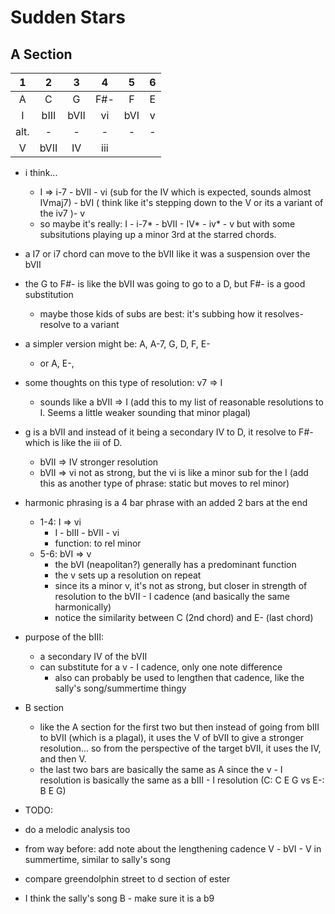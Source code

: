 Sudden Stars
================

## A Section
| 1 | 2 | 3 | 4 | 5 | 6 |
| :---: | :---: | :---: | :---: | :---: | :---: |
| A | C | G | F#- | F | E |
| I | bIII | bVII | vi | bVI | v |
| alt. | - | - | - | - | - |
| V | bVII | IV | iii | 

- i think...
    - I => i-7 - bVII - vi (sub for the IV which is expected, sounds almost IVmaj7) - bVI ( think like it's stepping down to the V or its a variant of the iv7 )- v
    - so maybe it's really: I - i-7\* - bVII - IV\* - iv\* - v but  with some subsitutions playing up a minor 3rd at the starred chords. 
- a I7 or i7 chord can move to the bVII like it was a suspension over the bVII
- the G to F#- is like the bVII was going to go to a D, but F#- is a good substitution
    - maybe those kids of subs are best: it's subbing how it resolves- resolve to a variant  
- a simpler version might be: A, A-7, G, D, F, E-
    - or A, E-, 
- some thoughts on this type of resolution: v7 => I
    - sounds like a bVII => I (add this to my list of reasonable resolutions to I.  Seems a little weaker sounding that minor plagal)
- g is a bVII and instead of it being a secondary IV to D, it resolve to F#- which is like the iii of D.
    - bVII => IV stronger resolution
    - bVII => vi not as strong, but the vi is like a minor sub for the I
        (add this as another type of phrase: static but moves to rel minor)
- harmonic phrasing is a 4 bar phrase with an added 2 bars at the end
    - 1-4: I => vi
        - I - bIII - bVII - vi
        - function: to rel minor
    - 5-6: bVI => v
        - the bVI (neapolitan?) generally has a predominant function
        - the v sets up a resolution on repeat
        - since its a minor v, it's not as strong, but closer in strength of resolution to the bVII - I cadence (and basically the same harmonically)
        - notice the similarity between C (2nd chord) and E- (last chord)
- purpose of the bIII: 
    - a secondary IV of the bVII
    - can substitute for a v - I cadence, only one note difference
        - also can probably be used to lengthen that cadence, like the sally's song/summertime thingy

- B section
    - like the A section for the first two but then instead of going from bIII to bVII (which is a plagal), it uses the V of bVII to give a stronger resolution... so from the perspective of the target bVII, it uses the IV, and then V.
    - the last two bars are basically the same as A since the v - I resolution is basically the same as a bIII - I resolution (C: C E G vs E-: B E G)


- TODO:
- do a melodic analysis too
- from way before: add note about the lengthening cadence V - bVI - V in summertime, similar to sally's song
- compare greendolphin street to d section of ester
- I think the sally's song B - make sure it is a b9
